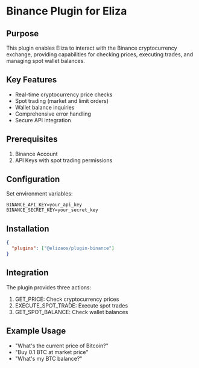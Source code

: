 # Binance Plugin for Eliza

## Purpose

This plugin enables Eliza to interact with the Binance cryptocurrency exchange, providing capabilities for checking prices, executing trades, and managing spot wallet balances.

## Key Features

- Real-time cryptocurrency price checks
- Spot trading (market and limit orders)
- Wallet balance inquiries
- Comprehensive error handling
- Secure API integration

## Prerequisites

1. Binance Account
2. API Keys with spot trading permissions

## Configuration

Set environment variables:

```env
BINANCE_API_KEY=your_api_key
BINANCE_SECRET_KEY=your_secret_key
```

## Installation

```json
{
  "plugins": ["@elizaos/plugin-binance"]
}
```

## Integration

The plugin provides three actions:

1. GET_PRICE: Check cryptocurrency prices
2. EXECUTE_SPOT_TRADE: Execute spot trades
3. GET_SPOT_BALANCE: Check wallet balances

## Example Usage

- "What's the current price of Bitcoin?"
- "Buy 0.1 BTC at market price"
- "What's my BTC balance?"
